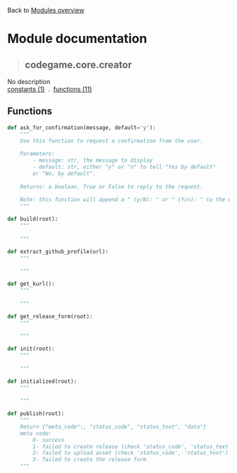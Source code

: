 Back to [Modules overview](https://github.com/pyrustic/codegame/blob/master/docs/modules/README.md)
  
# Module documentation
>## codegame.core.creator
No description
<br>
[constants (1)](https://github.com/pyrustic/codegame/blob/master/docs/modules/content/codegame.core.creator/constants.md) &nbsp;.&nbsp; [functions (11)](https://github.com/pyrustic/codegame/blob/master/docs/modules/content/codegame.core.creator/functions.md)


## Functions
```python
def ask_for_confirmation(message, default='y'):
    """
    Use this function to request a confirmation from the user.
    
    Parameters:
        - message: str, the message to display
        - default: str, either "y" or "n" to tell "Yes by default"
        or "No, by default".
    
    Returns: a boolean, True or False to reply to the request.
    
    Note: this function will append a " (y/N): " or " (Y/n): " to the message.
    """

```

```python
def build(root):
    """
    
    """

```

```python
def extract_github_profile(url):
    """
    
    """

```

```python
def get_kurl():
    """
    
    """

```

```python
def get_release_form(root):
    """
    
    """

```

```python
def init(root):
    """
    
    """

```

```python
def initialized(root):
    """
    
    """

```

```python
def publish(root):
    """
    Return {"meta_code":, "status_code", "status_text", "data"}
    meta code:
        0- success
        1- failed to create release (check 'status_code', 'status_text')
        2- failed to upload asset (check 'status_code', 'status_text')
        3- failed to create the release form
    """

```

